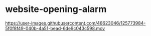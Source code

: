 # website-opening-alarm



https://user-images.githubusercontent.com/48623046/125773984-5f0f8f49-040b-4a51-bead-6de9c043c598.mov

